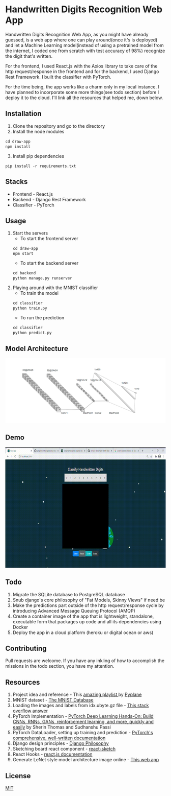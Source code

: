 # Handwritten Digits Recognition Web App

Handwritten Digits Recognition Web App, as you might have already guessed, is a web app where one can play around(once it's is deployed) and let a Machine Learning model(instead of using a pretrained model from the internet, I coded one from scratch with test accuracy of 98%) recognize the digit that's written.

For the frontend, I used React.js with the Axios library to take care of the http request/response in the frontend and for the backend, I used Django Rest Framework. I built the classifier with PyTorch.

For the time being, the app works like a charm only in my local instance. I have planned to incorporate some more things(see todo section) before I deploy it to the cloud. I'll link all the resources that helped me, down below.

## Installation

1. Clone the repository and go to the directory
2. Install the node modules

```
cd draw-app
npm install
```

3.  Install pip dependencies

```
pip install -r requirements.txt
```

## Stacks

- Frontend - React.js
- Backend - Django Rest Framework
- Classifier - PyTorch

## Usage

1. Start the servers
   - To start the frontend server
   ```
   cd draw-app
   npm start
   ```
   - To start the backend server
   ```
   cd backend
   python manage.py runserver
   ```
2. Playing around with the MNIST classifier
   - To train the model
   ```
   cd classifier
   python train.py
   ```
   - To run the prediction
   ```
   cd classifier
   python predict.py
   ```

## Model Architecture

![Architecture](images/bettercnn.png)

## Demo

![Demo](images/demo.gif)

## Todo

1. Migrate the SQLite database to PostgreSQL database
2. Snub django's core philosophy of "Fat Models, Skinny Views" if need be
3. Make the predictions part outside of the http request/response cycle by introducing Advanced Message Queuing Protocol (AMQP)
4. Create a container image of the app that is lightweight, standalone, executable form that packages up code and all its dependencies using Docker
5. Deploy the app in a cloud platform (heroku or digital ocean or aws)

## Contributing

Pull requests are welcome. If you have any inkling of how to accomplish the missions in the todo section, you have my attention.

## Resources

1. Project idea and reference - This [amazing playlist ](https://youtu.be/ePWaHLtsz2U) by [Pyplane](https://www.pyplane.com/)
2. MNIST dataset - [The MNIST Database](http://yann.lecun.com/exdb/mnist/)
3. Loading the images and labels from idx.ubyte.gz file - [This stack overflow answer](https://stackoverflow.com/a/53570674)
4. PyTorch Implementation - [PyTorch Deep Learning Hands-On: Build CNNs, RNNs, GANs, reinforcement learning, and more, quickly and easily](https://www.amazon.com/Hands-Deep-Learning-PyTorch-Facebooks/dp/1788834135) by Sherin Thomas and Sudhanshu Passi
5. PyTorch DataLoader, setting up training and prediction - [PyTorch's comprehensive, well-written documentation](https://pytorch.org/docs/stable/index.html)
6. Django design principles - [Django Philosophy](https://docs.djangoproject.com/en/3.2/misc/design-philosophies/)
7. Sketching board react component - [react-sketch](https://github.com/tbolis/react-sketch)
8. React Hooks - [react.js documentation](https://reactjs.org/docs/hooks-intro.html)
9. Generate LeNet style model architecture image online - [This web app](http://alexlenail.me/NN-SVG/LeNet.html)

## License

[MIT](https://choosealicense.com/licenses/mit/)
